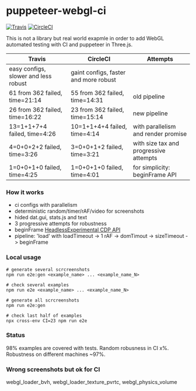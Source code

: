 # puppeteer-webgl-ci
[![Travis](https://travis-ci.org/munrocket/puppeteer-webgl-ci.svg?branch=master)](https://travis-ci.org/munrocket/puppeteer-webgl-ci)
[![CircleCI](https://circleci.com/gh/munrocket/puppeteer-webgl-ci.svg?style=svg)](https://circleci.com/gh/munrocket/puppeteer-webgl-ci)

This is not a library but real world exapmle in order to add WebGL automated testing with CI and puppeteer in Three.js.

|           Travis                        |            CircleCI                     |                Attempts                |
|-----------------------------------------|-----------------------------------------|----------------------------------------|
| easy configs, slower and less robust    | gaint configs, faster and more robust   |                                        |
| 61 from 362 failed, time=21:14          | 55 from 362 failed, time=14:31          | old pipeline                           |
| 26 from 362 failed, time=16:22          | 23 from 362 failed, time=15:14          | new pipeline                           |
| 13=1+1+7+4 failed, time=4:26            | 10=1+1+4+4 failed, time=4:14            | with parallelism and render promise    |
| 4=0+0+2+2 failed, time=3:26             | 3=0+0+1+2 failed, time=3:21             | with size tax and progressive attempts |
| 1=0+0+1+0 failed, time=4:25             | 1=0+0+1+0 failed, time=4:01             | for simplicity: beginFrame API         |

### How it works
- ci configs with parallelism
- deterministic random/timer/rAF/video for screenshots
- hided dat.gui, stats.js and text
- 3 progressive attempts for robustness
- beginFrame [HeadlessExperimental CDP API](https://chromedevtools.github.io/devtools-protocol/tot/HeadlessExperimental)
- pipeline: 'load' with loadTimeout -> 1 rAF -> domTimout -> sizeTimeout -> beginFrame

### Local usage
```shell
# generate several scrcreenshots
npm run e2e:gen <example_name> ... <example_name_N>

# check several examples
npm run e2e <example_name> ... <example_name_N>

# generate all scrcreenshots
npm run e2e:gen

# check last half of examples
npx cross-env CI=23 npm run e2e
```

### Status
98% examples are covered with tests. Random robusness in CI x%. Robustness on different machines ~97%.

### Wrong screenshots but ok for CI
webgl_loader_bvh, webgl_loader_texture_pvrtc, webgl_physics_volume
